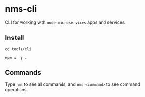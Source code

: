 # nms-cli

CLI for working with `node-microservices` apps and services.

## Install

```
cd tools/cli

npm i -g .
```

## Commands

Type `nms` to see all commands, and `nms <command>` to see command operations.
